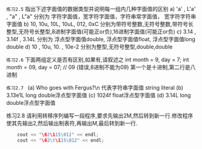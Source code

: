 `练习2.5` 指出下述字面值的数据类型并说明每一组内几种字面值的区别
a) 'a' , L'a' , "a" , L"a"
    分别为 字符字面值，宽字符字面值，字符串常字面值， 宽字符字符串字面值
b) 10, 10u, 10L, 10uL, 012, 0xC
    分别为带符号整数,无符号整数,带符号长整型,无符号长整型,8进制字面值(可能正or负),16进制字面值(可能正or负)
c) 3.14 , 3.14f , 3.14L
    分别为 浮点型字面值double, 浮点型字面值float, 浮点型字面值long double
d) 10 , 10u, 10. , 10e-2
    分别为整型,无符号整型,double,double

`练习2.6` 下面两组定义是否有区别,如果有,请叙述之
    int month = 9, day = 7;
    int month = 09, day = 07; // 09 (错误,8进制不能为09)
    第一个是十进制,第二行是八进制

`练习2.7 `
(a) Who goes with Fergus?\n   代表字符串字面值 string literal
(b) 3.13e1L long double浮点型字面值
(c) 1024f float浮点型字面值
(d) 3.14L long double浮点型字面值

练习2.8 请利用转移序列编写一段程序,要求先输出2M,然后转到新一行.修改程序使其先输出2,然后输出制表符,再输出M,最后转到新一行.
```cpp
    cout << "\62\115\012" << endl;
    cout << "\62\t\115\012" << endl;
```